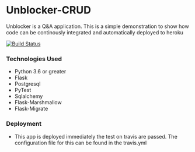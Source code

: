 # Unblocker-CRUD
Unblocker is a Q&amp;A application. This is a simple demonstration to show how code can be continously integrated and automatically deployed to heroku

[![Build Status](https://travis-ci.org/NonsoAmadi10/Unblocker-Api.svg?branch=master)](https://travis-ci.org/NonsoAmadi10/Unblocker-Api)


### Technologies Used

- Python 3.6 or greater
- Flask
- Postgresql
- PyTest
- Sqlalchemy
- Flask-Marshmallow
- Flask-Migrate

### Deployment
- This app is deployed immediately the test on travis are passed. The configuration file for this can be found in the travis.yml
